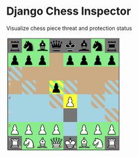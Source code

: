 # Django Chess Inspector
Visualize chess piece threat and protection status

![user interface](chess_coverage.png)

